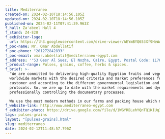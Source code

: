 ```yaml
---
title: Mediterraneo
created-on: 2024-02-10T18:14:56.105Z
updated-on: 2024-02-10T18:14:56.105Z
published-on: 2024-02-11T07:41:39.963Z
f_hall: Za'abeel Hall 4
f_stand: Z4-E20
f_exhibitor-logo:
  url: https://lh3.googleusercontent.com/drive-viewer/AEYmBYQ653Xf9HeWw1PeFCxHXTFSdttqu8SeEpN2R5-4FPRgppM-jj8q8y_J-qZVShRvbp6sxsRtPrm4tyXNMH2886IXsdY1OQ=s1600
f_poc-name: Mr. Omar Abdellatif
f_poc-phone: "201272842833"
f_poc-email: omar.abdellatif@mediterraneo-egypt.com
f_address: '"53 Gesr Al Suez, El Nozha, Cairo, Egypt. Postal Code: 11786"'
f_product-range: Pulses, grains, coffee, herbs & spices.
f_brief: >-
  "We are committed to delivering high-quality Egyptian fruits and vegetables to
  worldwide markets with the desired criteria and market preferences for each
  customer and according to the different governmental legislation and
  protocols. So, we are up to date with the market requirements and dynamics,
  professionally controlling the documentary processes.

  We use the most modern methods in our farms and packing house which makes our products certified by Halal, GAP, BRC, ISO, and SMETA."
f_website-link: http://www.mediterraneo-egypt.com
f_exhibitor-photo: https://drive.google.com/file/d/1WGYRBLehYQnTQ1KIUq37HP_w4_1d3QHp/view?usp=drive_link
tags: pulses-grains
layout: "[pulses-grains].html"
slug: mediterraneo
date: 2024-02-12T11:48:57.796Z
---
```

